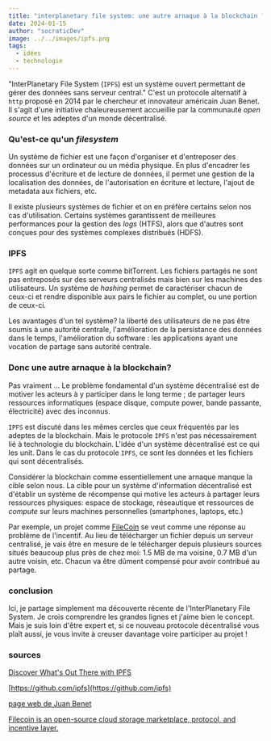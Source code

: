 ```yaml
---
title: "interplanetary file system: une autre arnaque à la blockchain ?"
date: 2024-01-15
author: "socraticDev"
image: ../../images/ipfs.png
tags:
  - idées
  - technologie
---
```


"InterPlanetary File System (`IPFS`) est un système ouvert permettant de gérer
des données sans serveur central." C'est un protocole alternatif à `http`
proposé en 2014 par le chercheur et innovateur américain Juan Benet. Il s'agit
d'une initiative chaleureusement accueillie par la communauté _open source_ et
les adeptes d'un monde décentralisé.

### Qu'est-ce qu'un _filesystem_

Un système de fichier est une façon d'organiser et d'entreposer des données sur
un ordinateur ou un média physique. En plus d'encadrer les processus d'écriture
et de lecture de données, il permet une gestion de la localisation des données,
de l'autorisation en écriture et lecture, l'ajout de metadata aux fichiers, etc.

Il existe plusieurs systèmes de fichier et on en préfère certains selon nos cas
d'utilisation. Certains systèmes garantissent de meilleures performances pour
la gestion des _logs_ (HTFS), alors que d'autres sont conçues pour des systèmes
complexes distribués (HDFS).

### IPFS

`IPFS` agit en quelque sorte comme bitTorrent. Les fichiers partagés ne sont pas
entreposés sur des serveurs centralisés mais bien sur les machines des
utilisateurs. Un système de _hashing_ permet de caractériser chacun de ceux-ci
et rendre disponible aux pairs le fichier au complet, ou une portion de
ceux-ci.

Les avantages d'un tel système? la liberté des utilisateurs de ne pas être
soumis à une autorité centrale, l'amélioration de la persistance des données
dans le temps, l'amélioration du software : les applications ayant une vocation
de partage sans autorité centrale. 

### Donc une autre arnaque à la blockchain? 

Pas vraiment ... Le problème fondamental d'un système décentralisé est de
motiver les acteurs à y participer dans le long terme ; de partager leurs
ressources informatiques (espace disque, compute power, bande passante, électricité) avec des inconnus. 

`IPFS` est discuté dans les mêmes cercles que ceux fréquentés par les adeptes
de la blockchain. Mais le protocole `IPFS` n'est pas nécessairement lié à technologie du blockchain. L'idée d'un
système décentralisé est ce qui les unit. Dans le cas du protocole `IPFS`, ce
sont les données et les fichiers qui sont décentralisés. 

Considérer la blockchain comme essentiellement une arnaque manque la cible
selon nous. La cible pour un système d'information décentralisé est d'établir
un système de récompense qui motive les acteurs à partager leurs ressources
physiques: espace de stockage, réseautique et ressources de _compute_ sur leurs
machines personnelles (smartphones, laptops, etc.)

Par exemple, un projet comme [FileCoin](https://filecoin.io/) se veut comme une
réponse au problème de l'incentif. Au lieu de télécharger un fichier depuis un
serveur centralisé, je vais être en mesure de le télécharger depuis plusieurs
sources situés beaucoup plus près de chez moi: 1.5 MB de ma voisine, 0.7 MB d'un
autre voisin, etc. Chacun va être dûment compensé pour avoir contribué au partage.

### conclusion

Ici, je partage simplement ma découverte récente de l'InterPlanetary File System. Je crois comprendre les grandes lignes et j'aime bien le concept.
Mais je suis loin d'être expert et, si ce nouveau protocole décentralisé vous
plaît aussi, je vous invite à creuser davantage voire participer au projet !

### sources 

[Discover What's Out There with IPFS](https://ipfs.tech/)

[https://github.com/ipfs](https://github.com/ipfs)

[page web de Juan Benet](https://juan.benet.ai/)

[Filecoin is an open-source cloud storage marketplace, protocol, and incentive layer.](https://filecoin.io/)